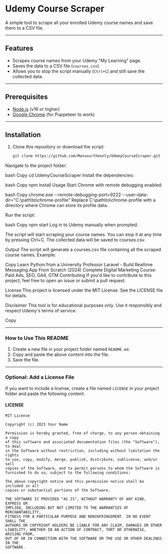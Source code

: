 # Udemy Course Scraper

A simple tool to scrape all your enrolled Udemy course names and save them to a CSV file.

---

## Features
- Scrapes course names from your Udemy "My Learning" page.
- Saves the data to a CSV file (`courses.csv`).
- Allows you to stop the script manually (`Ctrl+C`) and still save the collected data.

---

## Prerequisites
- [Node.js](https://nodejs.org/) (v16 or higher)
- [Google Chrome](https://www.google.com/chrome/) (for Puppeteer to work)

---

## Installation
1. Clone this repository or download the script:
   ```bash
   git clone https://github.com/Mansourtheonly/UdemyCourseScraper.git
Navigate to the project folder:

bash
Copy
cd UdemyCourseScraper
Install the dependencies:

bash
Copy
npm install
Usage
Start Chrome with remote debugging enabled:

bash
Copy
chrome.exe --remote-debugging-port=9222 --user-data-dir="C:\path\to\chrome-profile"
Replace C:\path\to\chrome-profile with a directory where Chrome can store its profile data.

Run the script:

bash
Copy
npm start
Log in to Udemy manually when prompted.

The script will start scraping your course names. You can stop it at any time by pressing Ctrl+C. The collected data will be saved to courses.csv.

Output
The script will generate a courses.csv file containing all the scraped course names. Example:

Copy
Learn Python from a University Professor
Laravel - Build Realtime Messaging App From Scratch (2024)
Complete Digital Marketing Course: Paid Ads, SEO, GA4, GTM
Contributing
If you'd like to contribute to this project, feel free to open an issue or submit a pull request.

License
This project is licensed under the MIT License. See the LICENSE file for details.

Disclaimer
This tool is for educational purposes only. Use it responsibly and respect Udemy's terms of service.

Copy

---

### **How to Use This README**
1. Create a new file in your project folder named `README.md`.
2. Copy and paste the above content into the file.
3. Save the file.

---

### **Optional: Add a License File**
If you want to include a license, create a file named `LICENSE` in your project folder and paste the following content:

#### **LICENSE**
```text
MIT License

Copyright (c) 2023 Your Name

Permission is hereby granted, free of charge, to any person obtaining a copy
of this software and associated documentation files (the "Software"), to deal
in the Software without restriction, including without limitation the rights
to use, copy, modify, merge, publish, distribute, sublicense, and/or sell
copies of the Software, and to permit persons to whom the Software is
furnished to do so, subject to the following conditions:

The above copyright notice and this permission notice shall be included in all
copies or substantial portions of the Software.

THE SOFTWARE IS PROVIDED "AS IS", WITHOUT WARRANTY OF ANY KIND, EXPRESS OR
IMPLIED, INCLUDING BUT NOT LIMITED TO THE WARRANTIES OF MERCHANTABILITY,
FITNESS FOR A PARTICULAR PURPOSE AND NONINFRINGEMENT. IN NO EVENT SHALL THE
AUTHORS OR COPYRIGHT HOLDERS BE LIABLE FOR ANY CLAIM, DAMAGES OR OTHER
LIABILITY, WHETHER IN AN ACTION OF CONTRACT, TORT OR OTHERWISE, ARISING FROM,
OUT OF OR IN CONNECTION WITH THE SOFTWARE OR THE USE OR OTHER DEALINGS IN THE
SOFTWARE.
